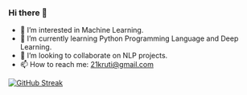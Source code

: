 ### Hi there 👋

<!--
**krutibagwe/KrutiBagwe** is a ✨ _special_ ✨ repository because its `README.md` (this file) appears on your GitHub profile.

Here are some ideas to get you started:

- 🔭 I’m currently working on ...
- 🌱 I’m currently learning ...
- 👯 I’m looking to collaborate on ...
- 🤔 I’m looking for help with ...
- 💬 Ask me about ...
- 📫 How to reach me: ...
- 😄 Pronouns: ...
- ⚡ Fun fact: ...
-->

- 🔭 I’m interested in Machine Learning.
- 🌱 I’m currently learning Python Programming Language and Deep Learning.
- 👯 I’m looking to collaborate on NLP projects.
- 📫 How to reach me: 21kruti@gmail.com
  
<!-- [![GitHub Streak](https://streak-stats.demolab.com/?user=krutibagwe)](https://git.io/streak-stats) -->

[![GitHub Streak](https://streak-stats.demolab.com?user=krutibagwe&theme=catppuccin-macchiato)](https://git.io/streak-stats)
